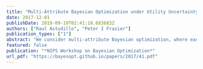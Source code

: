 ```yaml
---
title: "Multi-Attribute Bayesian Optimization under Utility Uncertainty"
date: 2017-12-01
publishDate: 2019-09-19T02:41:18.683683Z
authors: ["Raul Astudillo", "Peter I Frazier"]
publication_types: ["1"]
abstract: "We consider multi-attribute Bayesian optimization, where each design in an optimization problem’s feasible space is associated with a vector of attributes that can be evaluated via a time-consuming computer code, and each vector of attributes is assigned a utility according to a decision-maker’s utility function. A standard Bayesian optimization approach could be applied if the utility function were known to us: we would place a Bayesian prior distribution over the composition of the objective function, which returns a design’s vector of attributes, and the utility function, which maps those attributes onto a utility. In contrast, we assume the utility function cannot be evaluated and is known implicitly only to the decision-maker. We propose a Bayesian optimization algorithm that chooses the designs to evaluate, such that the expected utility of the design chosen by the decision-maker, according to our algorithm’s estimate of the objective function, is large. In contrast with existing approaches for multi-attribute optimization that focus on estimating a Pareto frontier, our approach can take advantage of prior information about the decision-maker’s utility, obtained from past experiences with the decision-maker or from a utility elicitation process."
featured: false
publication: "*NIPS Workshop on Bayesian Optimization*"
url_pdf: "https://bayesopt.github.io/papers/2017/41.pdf"
---
```


